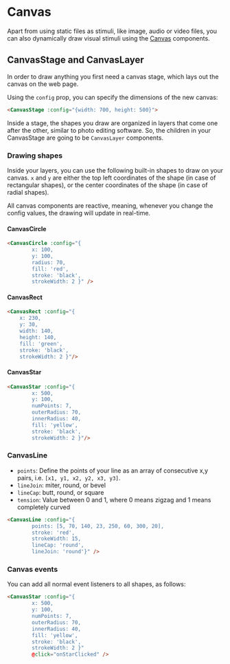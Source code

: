# Canvas
Apart from using static files as stimuli, like image, audio or video files,
you can also dynamically draw visual stimuli using the [Canvas](http://magpie-reference.netlify.app/#canvas) components.

## CanvasStage and CanvasLayer
In order to draw anything you first need a canvas stage, which lays out the canvas on the web page.

Using the `config` prop, you can specify the dimensions of the new canvas:
```html
<CanvasStage :config="{width: 700, height: 500}">
```

Inside a stage, the shapes you draw are organized in layers that come one after the other, similar
to photo editing software. So, the children in your CanvasStage are going to be `CanvasLayer` components.

### Drawing shapes
Inside your layers, you can use the following built-in shapes to draw on your canvas. `x` and `y` are either the top left
coordinates of the shape (in case of rectangular shapes), or the center coordinates of the shape (in case of radial shapes).

All canvas components are reactive, meaning, whenever you change the config values, the drawing will update in real-time.

#### CanvasCircle
```html
<CanvasCircle :config="{
        x: 100,
        y: 100,
        radius: 70,
        fill: 'red',
        stroke: 'black',
        strokeWidth: 2 }" />
```

#### CanvasRect
```html
<CanvasRect :config="{
    x: 230,
    y: 30,
    width: 140,
    height: 140,
    fill: 'green',
    stroke: 'black',
    strokeWidth: 2 }"/>
```

#### CanvasStar
```html
<CanvasStar :config="{
        x: 500,
        y: 100,
        numPoints: 7,
        outerRadius: 70,
        innerRadius: 40,
        fill: 'yellow',
        stroke: 'black',
        strokeWidth: 2 }"/>
```

### CanvasLine
* `points`: Define the points of your line as an array of consecutive x,y pairs, i.e. `[x1, y1, x2, y2, x3, y3]`.
* `lineJoin`: miter, round, or bevel
* `lineCap`: butt, round, or square
* `tension`: Value between 0 and 1, where 0 means zigzag and 1 means completely curved 

```html
<CanvasLine :config="{
        points: [5, 70, 140, 23, 250, 60, 300, 20],
        stroke: 'red',
        strokeWidth: 15,
        lineCap: 'round',
        lineJoin: 'round'}" />
```

### Canvas events
You can add all normal event listeners to all shapes, as follows:

```html
<CanvasStar :config="{
        x: 500,
        y: 100,
        numPoints: 7,
        outerRadius: 70,
        innerRadius: 40,
        fill: 'yellow',
        stroke: 'black',
        strokeWidth: 2 }"
        @click="onStarClicked" />
```

